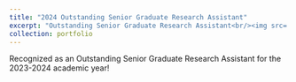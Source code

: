 ```yaml
---
title: "2024 Outstanding Senior Graduate Research Assistant"
excerpt: "Outstanding Senior Graduate Research Assistant<br/><img src='/images/OSRA.pdf' width='500' height='300'>"
collection: portfolio
---
```


Recognized as an Outstanding Senior Graduate Research Assistant for the 2023-2024 academic year! 

